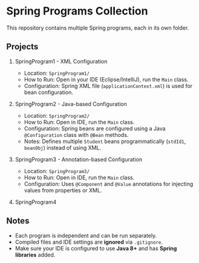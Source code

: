 # Spring Programs Collection

This repository contains multiple Spring programs, each in its own folder.

## Projects

1. SpringProgram1 - XML Configuration  
   - Location: `SpringProgram1/`  
   - How to Run: Open in your IDE (Eclipse/IntelliJ), run the `Main` class.  
   - Configuration: Spring XML file (`applicationContext.xml`) is used for bean configuration.

2. SpringProgram2 - Java-based Configuration  
   - Location: `SpringProgram2/`  
   - How to Run: Open in IDE, run the `Main` class.  
   - Configuration: Spring beans are configured using a Java `@Configuration` class with `@Bean` methods.  
   - Notes: Defines multiple `Student` beans programmatically (`stdId1`, `beanObj`) instead of using XML.

3. SpringProgram3 - Annotation-based Configuration  
   - Location: `SpringProgram3/`  
   - How to Run: Open in IDE, run the `Main` class.  
   - Configuration: Uses `@Component` and `@Value` annotations for injecting values from properties or XML.
  
4. SpringProgram4

## Notes

- Each program is independent and can be run separately.  
- Compiled files and IDE settings are **ignored** via `.gitignore`.  
- Make sure your IDE is configured to use **Java 8+** and has **Spring libraries** added.
